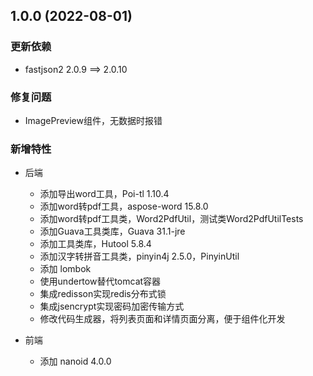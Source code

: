 ## 1.0.0 (2022-08-01)

### 更新依赖

-  fastjson2	2.0.9 ==> 2.0.10

### 修复问题

- ImagePreview组件，无数据时报错

### 新增特性

- 后端

  - 添加导出word工具，Poi-tl 1.10.4
  - 添加word转pdf工具，aspose-word 15.8.0
  - 添加word转pdf工具类，Word2PdfUtil，测试类Word2PdfUtilTests
  - 添加Guava工具类库，Guava 31.1-jre
  - 添加工具类库，Hutool 5.8.4
  - 添加汉字转拼音工具类，pinyin4j 2.5.0，PinyinUtil
  - 添加 lombok
  - 使用undertow替代tomcat容器
  - 集成redisson实现redis分布式锁
  - 集成jsencrypt实现密码加密传输方式
  - 修改代码生成器，将列表页面和详情页面分离，便于组件化开发


- 前端
  - 添加 nanoid 4.0.0





